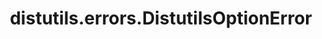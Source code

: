 ---
title: "distutils.errors.DistutilsOptionError"
description: "distutils.errors.DistutilsOptionError: must supply either home or prefix/exec-prefix -- not both"
ha_category: Installation
---
